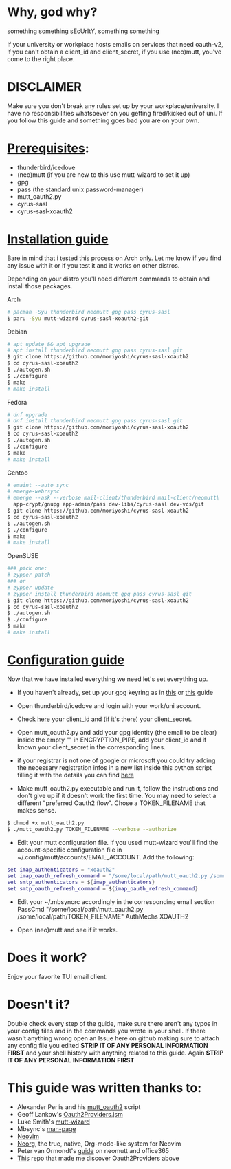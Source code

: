 # Why, god why?

something something sEcUrItY, something something

If your university or workplace hosts emails on services that need oauth-v2,
if you can't obtain a client_id and client_secret,
if you use (neo)mutt,
you've come to the right place.


# DISCLAIMER

Make sure you don't break any rules set up by your workplace/university.
I have no responsibilities whatsoever on you getting fired/kicked out of uni.
If you follow this guide and something goes bad you are on your own.


# <u>Prerequisites</u>:

- thunderbird/icedove
- (neo)mutt (if you are new to this use mutt-wizard to set it up)
- gpg
- pass (the standard unix password-manager)
- mutt_oauth2.py
- cyrus-sasl
- cyrus-sasl-xoauth2


# <u>Installation guide</u>

Bare in mind that i tested this process on Arch only.
  Let me know if you find any issue with it
  or if you test it and it works on other distros.

Depending on your distro you'll need different commands to obtain
and install those packages.

Arch
```sh
# pacman -Syu thunderbird neomutt gpg pass cyrus-sasl
$ paru -Syu mutt-wizard cyrus-sasl-xoauth2-git
```

Debian
```sh
# apt update && apt upgrade
# apt install thunderbird neomutt gpg pass cyrus-sasl git
$ git clone https://github.com/moriyoshi/cyrus-sasl-xoauth2
$ cd cyrus-sasl-xoauth2
$ ./autogen.sh
$ ./configure
$ make
# make install
```

Fedora
```sh
# dnf upgrade
# dnf install thunderbird neomutt gpg pass cyrus-sasl git
$ git clone https://github.com/moriyoshi/cyrus-sasl-xoauth2
$ cd cyrus-sasl-xoauth2
$ ./autogen.sh
$ ./configure
$ make
# make install
```

Gentoo
```sh
# emaint --auto sync
# emerge-webrsync
# emerge --ask --verbose mail-client/thunderbird mail-client/neomutt\
  app-crypt/gnupg app-admin/pass dev-libs/cyrus-sasl dev-vcs/git
$ git clone https://github.com/moriyoshi/cyrus-sasl-xoauth2
$ cd cyrus-sasl-xoauth2
$ ./autogen.sh
$ ./configure
$ make
# make install
```

OpenSUSE
```sh
### pick one:
# zypper patch
### or
# zypper update
# zypper install thunderbird neomutt gpg pass cyrus-sasl git
$ git clone https://github.com/moriyoshi/cyrus-sasl-xoauth2
$ cd cyrus-sasl-xoauth2
$ ./autogen.sh
$ ./configure
$ make
# make install
```


# <u>Configuration guide</u>

Now that we have installed everything we need let's set everything up.

- If you haven't already, set up your gpg keyring as in [this](https://wiki.archlinux.org/title/GnuPG) or [this](https://wiki.gentoo.org/wiki/GnuPG) guide

- Open thunderbird/icedove and login with your work/uni account.

- Check [here](https://hg.mozilla.org/comm-central/file/tip/mailnews/base/src/OAuth2Providers.jsm) your client_id and (if it's there) your client_secret.

- Open mutt_oauth2.py and add your gpg identity (the email to be clear)
  inside the empty "" in ENCRYPTION_PIPE,
  add your client_id and if known your client_secret in the corresponding lines.

- if your registrar is not one of google or microsoft you could try adding the
  necessary registration infos in a new list inside this python script filling it
  with the details you can find [here](https://hg.mozilla.org/comm-central/file/tip/mailnews/base/src/OAuth2Providers.jsm)

- Make mutt_oauth2.py executable and run it, follow the instructions and don't
  give up if it doesn't work the first time. You may need to select a different
  "preferred Oauth2 flow". Chose a TOKEN_FILENAME that makes sense.
```sh
$ chmod +x mutt_oauth2.py
$ ./mutt_oauth2.py TOKEN_FILENAME --verbose --authorize
```

- Edit your mutt configuration file. If you used mutt-wizard you'll find the account-specific
  configuration file in ~/.config/mutt/accounts/EMAIL_ACCOUNT.
  Add the following:
```lua
set imap_authenticators = "xoauth2"
set imap_oauth_refresh_command = "/some/local/path/mutt_oauth2.py /some/local/path/TOKEN_FILENAME"
set smtp_authenticators = ${imap_authenticators}
set smtp_oauth_refresh_command = ${imap_oauth_refresh_command}
```

- Edit your ~/.mbsyncrc accordingly in the corresponding email section
  PassCmd "/some/local/path/mutt_oauth2.py /some/local/path/TOKEN_FILENAME"
  AuthMechs XOAUTH2

- Open (neo)mutt and see if it works.


# Does it work?

Enjoy your favorite TUI email client.


# Doesn't it?

Double check every step of the guide, make sure there aren't any typos in your
config files and in the commands you wrote in your shell.
If there wasn't anything wrong open an Issue here on github making sure to
attach any config file you edited **STRIP IT OF ANY PERSONAL INFORMATION FIRST**
and your shell history with anything related to this guide.
Again **STRIP IT OF ANY PERSONAL INFORMATION FIRST**


# This guide was written thanks to:

- Alexander Perlis and his [mutt_oauth2](https://gitlab.com/muttmua/mutt/-/blob/master/contrib/mutt_oauth2.py) script
- Geoff Lankow's [Oauth2Providers.jsm](https://hg.mozilla.org/comm-central/file/tip/mailnews/base/src/OAuth2Providers.jsm)
- Luke Smith's [mutt-wizard](https://muttwizard.com/)
- Mbsync's [man-page](https://manpages.org/mbsync)
- [Neovim](https://neovim.io/)
- [Neorg](https://github.com/nvim-neorg/neorg), the true, native, Org-mode-like system for Neovim
- Peter van Ormondt's [guide](https://www.vanormondt.net/~peter/blog/2021-03-16-mutt-office365-mfa.html) on neomutt and office365
- [This](https://github.com/UvA-FNWI/M365-IMAP) repo that made me discover Oauth2Providers above
